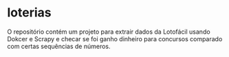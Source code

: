 # loterias
O repositório contém um projeto para extrair dados da Lotofácil usando Dokcer e Scrapy e checar se foi ganho dinheiro para concursos comparado com certas sequências de números.

